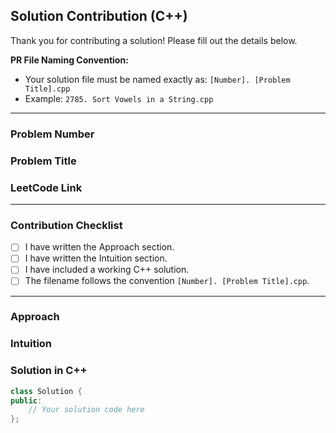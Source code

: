 ## Solution Contribution (C++)

Thank you for contributing a solution! Please fill out the details below.

**PR File Naming Convention:**
- Your solution file must be named exactly as: `[Number]. [Problem Title].cpp`
- Example: `2785. Sort Vowels in a String.cpp`

---

### Problem Number
<!-- Enter the LeetCode problem number (e.g., 2785) -->


### Problem Title
<!-- Enter the exact LeetCode problem title (e.g., Sort Vowels in a String) -->


### LeetCode Link
<!-- Provide the link to the problem on LeetCode (e.g., https://leetcode.com/problems/sort-vowels-in-a-string/) -->


---

### Contribution Checklist
- [ ] I have written the Approach section.
- [ ] I have written the Intuition section.
- [ ] I have included a working C++ solution.
- [ ] The filename follows the convention `[Number]. [Problem Title].cpp`.

---

### Approach
<!-- Describe the algorithm, data structures used, and time/space complexity. -->
<!-- Explain step-by-step how your solution works and its complexity. -->


### Intuition
<!-- Explain the core idea behind your approach. -->
<!-- Why does this approach work? What insights led you to it? -->


### Solution in C++
<!-- Paste your C++ solution code. Ensure it compiles and passes sample tests. -->

```cpp
class Solution {
public:
    // Your solution code here
};
```

